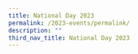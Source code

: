 ```yaml
---
title: National Day 2023
permalink: /2023-events/permalink/
description: ""
third_nav_title: National Day 2023
---
```

